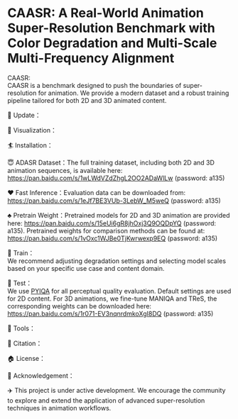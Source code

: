 # CAASR: A Real-World Animation Super-Resolution Benchmark with Color Degradation and Multi-Scale Multi-Frequency Alignment  
CAASR:  
CAASR is a benchmark designed to push the boundaries of super-resolution for animation. We provide a modern dataset and a robust training pipeline tailored for both 2D and 3D animated content.

:dart: Update：

:book: Visualization：

:surfer: Installation：

:innocent: ADASR Dataset：The full training dataset, including both 2D and 3D animation sequences, is available here: https://pan.baidu.com/s/1wLWdVZdZhgL2OO2ADaWlLw (password: a135)

:hearts: Fast Inference：Evaluation data can be downloaded from: https://pan.baidu.com/s/1eJf7BE3VUb-3LebW_M5weQ (password: a135)

:clubs: Pretrain Weight：Pretrained models for 2D and 3D animation are provided here: https://pan.baidu.com/s/15eUi6gR8jhOxj3Q9OQDpYQ (password: a135). Pretrained weights for comparison methods can be found at: https://pan.baidu.com/s/1vOxc1WJBe0TjKwrwexp9EQ (password: a135)

:tophat: Train：  
We recommend adjusting degradation settings and selecting model scales based on your specific use case and content domain.

:beer: Test：  
We use [PYIQA](https://github.com/chaofengc/IQA-PyTorch) for all perceptual quality evaluation. Default settings are used for 2D content. For 3D animations, we fine-tune MANIQA and TReS, the corresponding weights can be downloaded here: https://pan.baidu.com/s/1r071-EV3nqnrdmkoXgI8DQ (password: a135)

:wrench: Tools：

:chocolate_bar: Citation：

:house: License：

:rocket: Acknowledgement：

:airplane: This project is under active development. We encourage the community to explore and extend the application of advanced super-resolution techniques in animation workflows.
